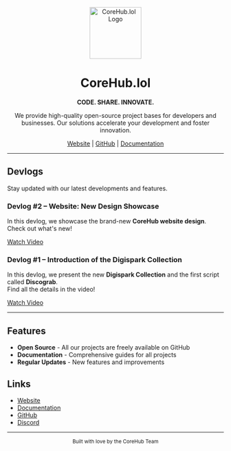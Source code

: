 <div align="center">
  <img src="https://www.corehub.lol/logo.png" alt="CoreHub.lol Logo" width="120" />
  
  # CoreHub.lol
  
  **CODE. SHARE. INNOVATE.**
  
  We provide high-quality open-source project bases for developers and businesses.
  Our solutions accelerate your development and foster innovation.
  
  [Website](https://corehub.lol) | [GitHub](https://github.com/corehub) | [Documentation](https://docs.corehub.lol)
</div>

---

## Devlogs

Stay updated with our latest developments and features.

### Devlog #2 – Website: New Design Showcase

In this devlog, we showcase the brand-new **CoreHub website design**.  
Check out what's new!

[Watch Video](https://www.youtube.com/watch?v=QaVhpehTxBI)

### Devlog #1 – Introduction of the Digispark Collection

In this devlog, we present the new **Digispark Collection** and the first script called **Discograb**.  
Find all the details in the video!

[Watch Video](https://www.youtube.com/watch?v=58ugvXHy0mI)

---

## Features

- **Open Source** - All our projects are freely available on GitHub
- **Documentation** - Comprehensive guides for all projects
- **Regular Updates** - New features and improvements

## Links

- [Website](https://corehub.lol)
- [Documentation](https://docs.corehub.lol)
- [GitHub](https://github.com/corehub)
- [Discord](https://discord.gg/corehub)

---

<div align="center">
  <sub>Built with love by the CoreHub Team</sub>
</div>

